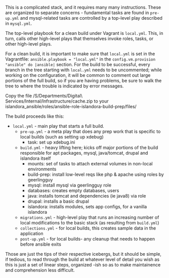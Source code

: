 
This is a complicated stack, and it requires many many instructions. These are organized to separate concerns - fundamental tasks are found in `pre-up.yml` and mysql-related tasks are controlled by a top-level play described in `mysql.yml`.

The top-level playbook for a clean build under Vagrant is `local.yml`. This, in turn, calls other high-level plays that themselves invoke roles, tasks, or other high-level plays.

For a clean build, it is important to make sure that `local.yml` is set in the Vagrantfile: `ansible.playbook = "local.yml"` in the  `config.vm.provision "ansible" do |ansible|` section. For the build to be successful, every branch in the tree starting with `local.yml` needs to be uncommented; while working on the configuration, it will be common to comment out large portions of the full build, so if you are having problems, be sure to walk the tree to where the trouble is indicated by error messages.

Copy the file /S/Departments/Digital\ Services/Internal/Infrastructure/cache.zip to your islandora_ansible/roles/ansible-role-islandora-build-prep/files/

The build proceeds like this:

- `local.yml` - main play that starts a full build.
   - `pre-up.yml` - a meta play that does any prep work that is specific to local builds (such as setting up xdebug)
      - task: set up xdebug.ini
   - `build.yml` - heavy lifting here; kicks off major portions of the build responsible for apt packages, mysql, java/tomcat, drupal and islandora itself
      - mounts: set of tasks to attach external volumes in non-local environments
      - build-prep: install low-level reqs like php & apache using roles by geerlingguy
      - mysql: install mysql via geerlingguy role
      - databases: creates empty databases, users
      - java: installs tomcat and dependencies (ie java8) via role
      - drupal: installs a basic drupal
      - islandora: installs modules, sets app configs, for a vanilla islandora
   - `migrations.yml` - high-level play that runs an increasing number of local modifications to the basic stack (as resulting from `build.yml`)
   - `collections.yml` - for local builds, this creates sample data in the application
   - `post-up.yml` - for local builds- any cleanup that needs to happen before ansible exits

Those are just the tips of their respective icebergs, but it should be simple, if tedious, to read through the build at whatever level of detail you wish as this is just a set of linear steps, organized -ish so as to make maintainence and comprehension less difficult.
